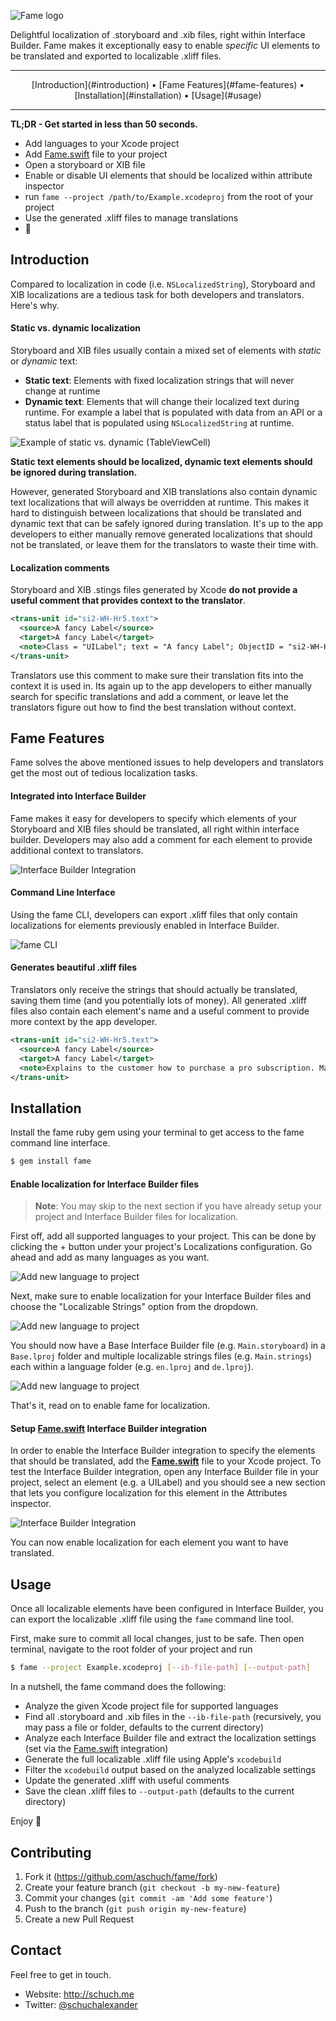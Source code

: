 ![Fame logo](docs/logo.png)

Delightful localization of .storyboard and .xib files, right within Interface Builder.
Fame makes it exceptionally easy to enable _specific_ UI elements to be translated and exported to localizable .xliff files.

-----

<p align="center">
[Introduction](#introduction) • [Fame Features](#fame-features) • [Installation](#installation) • [Usage](#usage)
</p>

-----

**TL;DR - Get started in less than 50 seconds.**

* Add languages to your Xcode project
* Add [Fame.swift](platform/Fame.swift) file to your project
* Open a storyboard or XIB file
* Enable or disable UI elements that should be localized within attribute inspector
* run `fame --project /path/to/Example.xcodeproj` from the root of your project
* Use the generated .xliff files to manage translations
* 🚀


## Introduction

Compared to localization in code (i.e. `NSLocalizedString`), Storyboard and XIB localizations are a tedious task for both developers and translators.
Here's why.

#### Static vs. dynamic localization

Storyboard and XIB files usually contain a mixed set of elements with *static* or *dynamic* text:
* **Static text**: Elements with fixed localization strings that will never change at runtime
* **Dynamic text**: Elements that will change their localized text during runtime. For example a label that is populated with data from an API or a status label that is populated using `NSLocalizedString` at runtime.

![Example of static vs. dynamic (TableViewCell)]()

**Static text elements should be localized, dynamic text elements should be ignored during translation.**

However, generated Storyboard and XIB translations also contain dynamic text localizations that will always be overridden at runtime. This makes it hard to distinguish between localizations that should be translated and dynamic text that can be safely ignored during translation.
It's up to the app developers to either manually remove generated localizations that should not be translated, or leave them for the translators to waste their time with.

#### Localization comments

Storyboard and XIB .stings files generated by Xcode **do not provide a useful comment that provides context to the translator**.

```xml
<trans-unit id="si2-WH-Hr5.text">
  <source>A fancy Label</source>
  <target>A fancy Label</target>
  <note>Class = "UILabel"; text = "A fancy Label"; ObjectID = "si2-WH-Hr5";</note> <-- This is not so helpful 🙄
</trans-unit>
```

Translators use this comment to make sure their translation fits into the context it is used in. Its again up to the app developers to either manually search for specific translations and add a comment, or leave let the translators figure out how to find the best translation without context.


## Fame Features

Fame solves the above mentioned issues to help developers and translators get the most out of tedious localization tasks.

#### Integrated into Interface Builder

Fame makes it easy for developers to specify which elements of your Storyboard and XIB files should be translated, all right within interface builder. Developers may also add a comment for each element to provide additional context to  translators.

![Interface Builder Integration](docs/ib_detail.png)

#### Command Line Interface

Using the fame CLI, developers can export .xliff files that only contain localizations for elements previously enabled in Interface Builder.

![fame CLI](docs/terminal.gif)

#### Generates beautiful .xliff files

Translators only receive the strings that should actually be translated, saving them time (and you potentially lots of money). All generated .xliff files also contain each element's name and a useful comment to provide more context by the app developer.

```xml
<trans-unit id="si2-WH-Hr5.text">
  <source>A fancy Label</source>
  <target>A fancy Label</target>
  <note>Explains to the customer how to purchase a pro subscription. Make it catchy.</note> <-- Ahh, much better 😍
</trans-unit>
```

## Installation

Install the fame ruby gem using your terminal to get access to the fame command line interface.

```bash
$ gem install fame
```

#### Enable localization for Interface Builder files

> **Note**: You may skip to the next section if you have already setup your project and Interface Builder files for localization.

First off, add all supported languages to your project. This can be done by clicking the + button under your project's Localizations configuration. Go ahead and add as many languages as you want.

![Add new language to project](docs/add_language.png)

Next, make sure to enable localization for your Interface Builder files and choose the "Localizable Strings" option from the dropdown.

![Add new language to project](docs/storyboard_setup.png)

You should now have a Base Interface Builder file (e.g. `Main.storyboard`) in a `Base.lproj` folder and multiple localizable strings files (e.g. `Main.strings`) each within a language folder (e.g. `en.lproj` and `de.lproj`).

![Add new language to project](docs/folder_structure.png)

That's it, read on to enable fame for localization.

#### Setup [Fame.swift](platform/Fame.swift) Interface Builder integration

In order to enable the Interface Builder integration to specify the elements that should be translated, add the **[Fame.swift](platform/Fame.swift)** file to your Xcode project. To test the Interface Builder integration, open any Interface Builder file in your project, select an element (e.g. a UILabel) and you should see a new section that lets you configure localization for this element in the Attributes inspector.

![Interface Builder Integration](docs/ib.png)

You can now enable localization for each element you want to have translated.

## Usage

Once all localizable elements have been configured in Interface Builder, you can export the localizable .xliff file using the `fame` command line tool.

First, make sure to commit all local changes, just to be safe. Then open terminal, navigate to the root folder of your project and run

```bash
$ fame --project Example.xcodeproj [--ib-file-path] [--output-path]
```

In a nutshell, the fame command does the following:

* Analyze the given Xcode project file for supported languages
* Find all .storyboard and .xib files in the `--ib-file-path` (recursively, you may pass a file or folder, defaults to the current directory)
* Analyze each Interface Builder file and extract the localization settings (set via the [Fame.swift](platform/Fame.swift) integration)
* Generate the full localizable .xliff file using Apple's `xcodebuild`
* Filter the `xcodebuild` output based on the analyzed localizable settings
* Update the generated .xliff with useful comments
* Save the clean .xliff files to `--output-path` (defaults to the current directory)

Enjoy 🍉

## Contributing

1. Fork it (https://github.com/aschuch/fame/fork)
2. Create your feature branch (`git checkout -b my-new-feature`)
3. Commit your changes (`git commit -am 'Add some feature'`)
4. Push to the branch (`git push origin my-new-feature`)
5. Create a new Pull Request

## Contact

Feel free to get in touch.

* Website: <http://schuch.me>
* Twitter: [@schuchalexander](http://twitter.com/schuchalexander)

